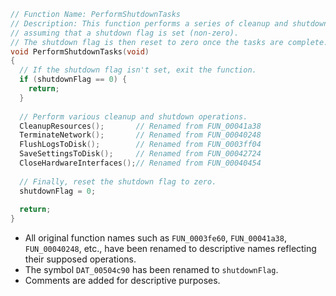 ```c
// Function Name: PerformShutdownTasks
// Description: This function performs a series of cleanup and shutdown tasks,
// assuming that a shutdown flag is set (non-zero).
// The shutdown flag is then reset to zero once the tasks are complete.
void PerformShutdownTasks(void)
{
  // If the shutdown flag isn't set, exit the function.
  if (shutdownFlag == 0) {
    return;
  }
  
  // Perform various cleanup and shutdown operations.
  CleanupResources();       // Renamed from FUN_00041a38
  TerminateNetwork();       // Renamed from FUN_00040248
  FlushLogsToDisk();        // Renamed from FUN_0003ff04
  SaveSettingsToDisk();     // Renamed from FUN_00042724
  CloseHardwareInterfaces();// Renamed from FUN_00040454
  
  // Finally, reset the shutdown flag to zero.
  shutdownFlag = 0;
  
  return;
}
```

- All original function names such as `FUN_0003fe60`, `FUN_00041a38`, `FUN_00040248`, etc., have been renamed to descriptive names reflecting their supposed operations.
- The symbol `DAT_00504c90` has been renamed to `shutdownFlag`.
- Comments are added for descriptive purposes.